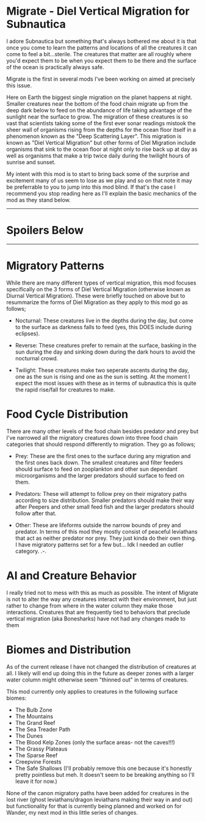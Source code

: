 # Migrate - Diel Vertical Migration for Subnautica

I adore Subnautica but something that's always bothered me about it is that once you come to learn the patterns and locations of all the creatures it can come to feel a bit...sterile. The creatures that matter are all roughly where you'd expect them to be when you expect them to be there and the surface of the ocean is practically always safe.

Migrate is the first in several mods I've been working on aimed at precisely this issue.

Here on Earth the biggest single migration on the planet happens at night. Smaller creatures near the bottom of the food chain migrate up from the deep dark below to feed on the abundance of life taking advantage of the sunlight near the surface to grow. The migration of these creatures is so vast that scientists taking some of the first ever sonar readings mistook the sheer wall of organisms rising from the depths for the ocean floor itself in a phenomenon known as the "Deep Scattering Layer". This migration is known as "Diel Vertical Migration" but other forms of Diel Migration include organisms that sink to the ocean floor at night only to rise back up at day as well as organisms that make a trip twice daily during the twilight hours of sunrise and sunset.

My intent with this mod is to start to bring back some of the surprise and excitement many of us seem to lose as we play and so on that note it may be preferrable to you to jump into this mod blind. If that's the case I recommend you stop reading here as I'll explain the basic mechanics of the mod as they stand below.

__________________________________________________
# Spoilers Below
__________________________________________________

# Migratory Patterns
While there are many different types of vertical migration, this mod focuses specifically on the 3 forms of Diel Vertical Migration (otherwise known as Diurnal Vertical Migration). These were briefly touched on above but to resummarize the forms of Diel Migration as they apply to this mod go as follows;

- Nocturnal: These creatures live in the depths during the day, but come to the surface as darkness falls to feed (yes, this DOES include during eclipses).

- Reverse: These creatures prefer to remain at the surface, basking in the sun during the day and sinking down during the dark hours to avoid the nocturnal crowd.

- Twilight: These creatures make two seperate ascents during the day, one as the sun is rising and one as the sun is setting. At the moment I expect the most issues with these as in terms of subnautica this is quite the rapid rise/fall for creatures to make.


# Food Cycle Distribution
There are many other levels of the food chain besides predator and prey but I've narrowed all the migratory creatures down into three food chain categories that should respond differently to migration. They go as follows;

- Prey: These are the first ones to the surface during any migration and the first ones back down. The smallest creatures and filter feeders should surface to feed on zooplankton and other sun dependant microorganisms and the larger predators should surface to feed on them.

- Predators: These will attempt to follow prey on their migratory paths according to size distribution. Smaller predators should make their way after Peepers and other small feed fish and the larger predators should follow after that.

- Other: These are lifeforms outside the narrow bounds of prey and predator. In terms of this mod they mostly consist of peaceful leviathans that act as neither predator nor prey. They just kinda do their own thing. I have migratory patterns set for a few but... Idk I needed an outlier category. .-. 


# AI and Creature Behavior
I really tried not to mess with this as much as possible. The intent of Migrate is not to alter the way any creatures interact with their environment, but just rather to change from where in the water column they make those interactions. Creatures that are frequently tied to behaviors that preclude vertical migration (aka Bonesharks) have not had any changes made to them

# Biomes and Distribution
As of the current release I have not changed the distribution of creatures at all. I likely will end up doing this in the future as deeper zones with a larger water column might otherwise seem "thinned out" in terms of creatures. 

This mod currently only applies to creatures in the following surface biomes:

- The Bulb Zone
- The Mountains
- The Grand Reef
- The Sea Treader Path
- The Dunes
- The Blood Kelp Zones (only the surface areas- not the caves!!!)
- The Grassy Plateaus
- The Sparse Reef
- Creepvine Forests
- The Safe Shallows (I'll probably remove this one because it's honestly pretty pointless but meh. It doesn't seem to be breaking anything so I'll leave it for now.)

None of the canon migratory paths have been added for creatures in the lost river (ghost leviathans/dragon leviathans making their way in and out) but functionality for that is currently being planned and worked on for Wander, my next mod in this little series of changes.